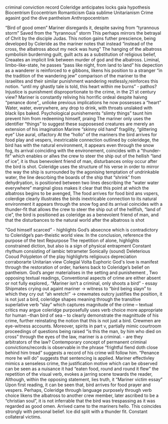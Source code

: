 criminal conviction record
Coleridge anticipates locks gaia hypothesis
Biocentrism
Ecocentrism
Romanticism
Gaia sublime
Unitarianism
Crime agasint god the dive pantheism
Anthropocentrism 

“Bird of good omen” Mariner disregards it, despite saving from “tyrannous storm”
Saved from the “tyrannous” storm
This perhaps mirrors the betrayal of Chrit by the disciple Judas.
This notion gains futher prescience, being developed by Coleride as the mariner notes that instead
“instead of the cross, the albatross about my neck was hung”
The hanging of the albatross symbolisin burderning guilt, guilt acts as a substitution of religious belief,
Creaates an implicit link between murder of god and the albatross.
Liminal, limbo-like-state, he passes
“pass like night, from land to land” his depection as a wanderer is reinforced to e gibbons, likens his
position to a stranger
“in the tradition of the wandering jew” comparison of the mariner to the israelites and their similar
punishment wandering restlessly,reinforces this notion.
“until my ghastly tale is told, this heart within me burns” - pathos? Injustice is punishment
disproportionate to the crime, in the 21
st century view? Mariner is constantly reliving his horrific ordeal
despite haivng “penance done”,, unlioke previous implications he now possesses a “heart”
Water, water, everywhere, any drop to drink, with throats unslaked with black lips baked.
Psychological punishements “slimty things” taunt him prevent him from redeeming himself, praing
The mariner only uses the identifier “things” to suggest these supposesed creatures are merely an
extension of his imagination
Marinre “skinny old hand” fragility, “glittering eye”
Use aural, olfactory
At the “hollo” of the mariners the bird arrives for food play and vespers, inextricable connection
outlined by coleridege, the bird has with the natural environment, it appears even through the snow
fog, its arrival coinciding with the environement, coincides with a “thunder-fit” which enables or allws
the crew to steer the ship out of the hellish “land of ice”, it is thus benevolent friend of man,
disturbances onloy occur after the bird is shot.
Coleridge uses the structure of his verse in order to mirror the way the ship is surrounded by the
agonising temptation of undrinkable water, the line descrbing the boards of the ship that “shrink” from
dehydryation, is positioned between two lines describing the “water water everywhere” marginal gloss
makes it clear that this point at which the albatross begins to be avenged,
The food arrives for food bird ans vspers, colerdige clearly illustrates the birds inextricable connection to
its natural environment it appears through the snow fog and its arrival coincides with a thunder-fit that
allows the crew to steer the ship out of the hellfish, “land of cie”, the bird is positioned as coleridge as a
benevolent friend of man, and that the disturbances to the natural world after the albatross is shot

“God himself scarced” - highlights God’s absecnce which is contradictory to Coleridge’s pan-theistic
world view.
In the conclusion, reference the purpose of the text
Repurpose
The repetition of alone, highlights constrained diction, but also is a sign of physical entrapment
Constant rhythum consisting of iambic tetrameter
Sonically (sound)
Deleterious
Cooud
Polypleton of the play highlighrts religioucs
depreciation corraborarte
Unitarian view
Colegial
Volta
Euphoric
God's love is manifest through the restoration of
order, harkens back to Coleridge’s belief on
pantheism.
God’s anger materialises in the setting and
punishement
,
Two opposing textual readings,
Conventional aspects of crime are either absent or not
fully explored,.
“Mariner isn’t a criminal, only shoots a bird” - essay
Shipmates crying out againt mariner -> witness to
“bird being slayn” to which they cry out “ah
wretch!” -> crewmates outcry justifies the position, it
is not just a bird, coleridge shapes meaning through
the transitive superlative verb “slay” which captures
magnitude of the crime – textual critics may argue
coleridge purposefully uses verb choice more
appropriate for human –than bird of sea – to clearly
demonstrate the magnittude of his crime, further
reinstating the notion that this is not just a bird.
Crewmen are eye-witness accounts.
Moreover, spirits in part v, partially mimic courtroom
proceedings of questions being raised “is this the man,
by him who died on cross” through the eyes of the
law, mariner is a criminal. - are they arbitrators of the
law?
Contemporary concept of permanent criminal
convictions/records is observable in the phrase
“frightful fiend doth close behind him tread” suggests
a record of his crime will follow him. “Penance more
he will do” suggests that sentencing is applied.
Mariner effectivley mimics a senseless crime, the
justification motive which can be observed can be
seen as a nuisance it had “eaten food, round and
round it flew” the repetition of the visual verb, evokes
a jarring scene towards the reader,
Although, within the opposing statement, lies truth, it
“Mariner victim essay”
Upon first reading, it can be seen that, bird arrives for
food prayer and vespers. Perhaps, Coleridge through
language purposely through verb choice likens the
albatross to another crew member, later ascribed to
be a “christian soul”, it is not inferrable that the bird
was trespassing as it was regarded as good omen. 
Arrived came to the mariners hello. This coincides
strongly with personal belief. Ice did split with a
thunder fit. Constant collateral victims.
